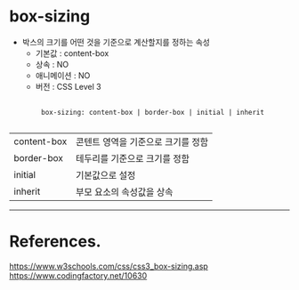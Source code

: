 # box-sizing

- 박스의 크기를 어떤 것을 기준으로 계산할지를 정하는 속성
  - 기본값 : content-box
  - 상속 : NO
  - 애니메이션 : NO
  - 버전 : CSS Level 3

<pre>
    <code>
        box-sizing: content-box | border-box | initial | inherit
    </code>
</pre>

|             |                                    |
| ----------- | ---------------------------------- |
| content-box | 콘텐트 영역을 기준으로 크기를 정함 |
| border-box  | 테두리를 기준으로 크기를 정함      |
| initial     | 기본값으로 설정                    |
| inherit     | 부모 요소의 속성값을 상속          |

---

# References.

<https://www.w3schools.com/css/css3_box-sizing.asp>
<https://www.codingfactory.net/10630>
